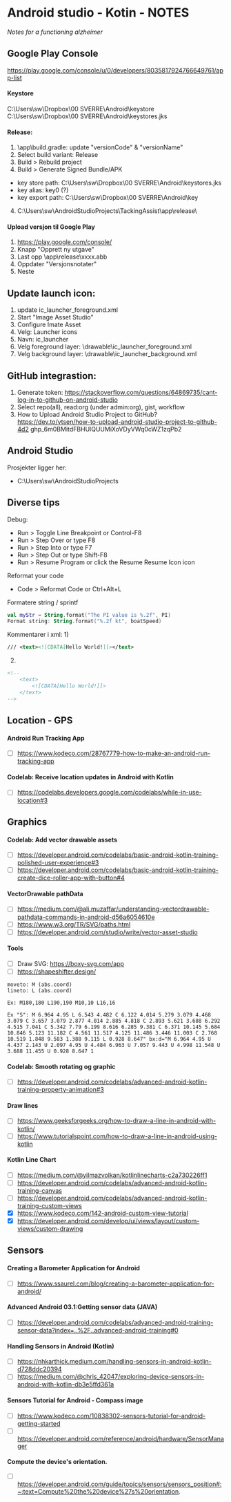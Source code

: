 # Android studio - Kotin - NOTES
_Notes for a functioning alzheimer_

## Google Play Console
https://play.google.com/console/u/0/developers/8035817924766649761/app-list

#### Keystore
C:\Users\sw\Dropbox\00 SVERRE\Android\keystore\
C:\Users\sw\Dropbox\00 SVERRE\Android\keystores.jks

#### Release:
1. \app\build.gradle: update "versionCode" & "versionName"
2. Select build variant: Release
3. Build > Rebuild project
4. Build > Generate Signed Bundle/APK
 - key store path: C:\Users\sw\Dropbox\00 SVERRE\Android\keystores.jks
 - key alias: key0 (?)
 - key export path: C:\Users\sw\Dropbox\00 SVERRE\Android\key
4. C:\Users\sw\AndroidStudioProjects\TackingAssist\app\release\

#### Upload versjon til Google Play
1. https://play.google.com/console/
2. Knapp "Opprett ny utgave"
3. Last opp \app\release\xxxx.abb
4. Oppdater "Versjonsnotater"
5. Neste

## Update launch icon:
1. update ic_launcher_foreground.xml
2. Start "Image Asset Studio"
3. Configure Imate Asset
4. Velg: Launcher icons
5. Navn: ic_launcher
6. Velg foreground layer: \drawable\ic_launcher_foreground.xml
7. Velg background layer: \drawable\ic_launcher_background.xml

## GitHub integrastion:
1. Generate token: https://stackoverflow.com/questions/64869735/cant-log-in-to-github-on-android-studio
2. Select repo(all), read:org (under admin:org), gist, workflow
3. How to Upload Android Studio Project to GitHub? https://dev.to/vtsen/how-to-upload-android-studio-project-to-github-4d2
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 

## Android Studio
Prosjekter ligger her:
+ C:\Users\sw\AndroidStudioProjects

## Diverse tips
Debug:
+ Run > Toggle Line Breakpoint or Control-F8
+ Run > Step Over	 or type F8
+ Run > Step Into	 or type F7
+ Run > Step Out	 or type Shift-F8
+ Run > Resume Program	 or click the Resume Resume Icon icon

Reformat your code
+ Code > Reformat Code	 or Ctrl+Alt+L

Formatere string / sprintf
```kotlin
val myStr = String.format("The PI value is %.2f", PI)
Format string: String.format("%.2f kt", boatSpeed)
```

Kommentarer i xml:
1)
``` xml
/// <text><![CDATA[Hello World!]]></text>
```

2)
``` xml
<!--
	<text>
		<![CDATA[Hello World!]]>
	</text>
-->
```


## Location - GPS
#### Android Run Tracking App
- [ ] https://www.kodeco.com/28767779-how-to-make-an-android-run-tracking-app
#### Codelab: Receive location updates in Android with Kotlin
- [ ] https://codelabs.developers.google.com/codelabs/while-in-use-location#3

## Graphics
#### Codelab: Add vector drawable assets
- [ ] https://developer.android.com/codelabs/basic-android-kotlin-training-polished-user-experience#3
- [ ] https://developer.android.com/codelabs/basic-android-kotlin-training-create-dice-roller-app-with-button#4
#### VectorDrawable pathData
- [ ] https://medium.com/@ali.muzaffar/understanding-vectordrawable-pathdata-commands-in-android-d56a6054610e
- [ ] https://www.w3.org/TR/SVG/paths.html
- [ ] https://developer.android.com/studio/write/vector-asset-studio
#### Tools
- [ ] Draw SVG: https://boxy-svg.com/app
- [ ] https://shapeshifter.design/
```
moveto: M (abs.coord)
lineto: L (abs.coord)

Ex: M180,180 L190,190 M10,10 L16,16

Ex "S": M 6.964 4.95 L 6.543 4.482 C 6.122 4.014 5.279 3.079 4.468 3.079 C 3.657 3.079 2.877 4.014 2.885 4.818 C 2.893 5.621 3.688 6.292 4.515 7.041 C 5.342 7.79 6.199 8.616 6.285 9.381 C 6.371 10.145 5.684 10.846 5.123 11.182 C 4.561 11.517 4.125 11.486 3.446 11.003 C 2.768 10.519 1.848 9.583 1.388 9.115 L 0.928 8.647" bx:d="M 6.964 4.95 U 4.437 2.143 U 2.097 4.95 U 4.484 6.963 U 7.057 9.443 U 4.998 11.548 U 3.688 11.455 U 0.928 8.647 1

```
#### Codelab: Smooth rotating og graphic
- [ ] https://developer.android.com/codelabs/advanced-android-kotlin-training-property-animation#3
#### Draw lines
- [ ] https://www.geeksforgeeks.org/how-to-draw-a-line-in-android-with-kotlin/
- [ ] https://www.tutorialspoint.com/how-to-draw-a-line-in-android-using-kotlin
#### Kotlin Line Chart
- [ ] https://medium.com/@yilmazvolkan/kotlinlinecharts-c2a730226ff1
- [ ] https://developer.android.com/codelabs/advanced-android-kotlin-training-canvas
- [ ] https://developer.android.com/codelabs/advanced-android-kotlin-training-custom-views
- [x] https://www.kodeco.com/142-android-custom-view-tutorial
- [x] https://developer.android.com/develop/ui/views/layout/custom-views/custom-drawing

## Sensors
#### Creating a Barometer Application for Android
- [ ] https://www.ssaurel.com/blog/creating-a-barometer-application-for-android/
#### Advanced Android 03.1:Getting sensor data (JAVA)
- [ ] https://developer.android.com/codelabs/advanced-android-training-sensor-data?index=..%2F..advanced-android-training#0
#### Handling Sensors in Android (Kotlin)
- [ ] https://nhkarthick.medium.com/handling-sensors-in-android-kotlin-d728ddc20394
- [ ] https://medium.com/@chris_42047/exploring-device-sensors-in-android-with-kotlin-db3e5ffd361a
#### Sensors Tutorial for Android - Compass image
- [ ] https://www.kodeco.com/10838302-sensors-tutorial-for-android-getting-started
- [ ] https://developer.android.com/reference/android/hardware/SensorManager
#### Compute the device's orientation.
- [ ] https://developer.android.com/guide/topics/sensors/sensors_position#:~:text=Compute%20the%20device%27s%20orientation.



